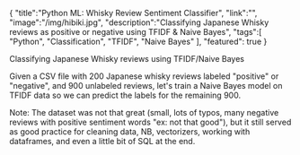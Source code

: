 {
    "title":"Python ML: Whisky Review Sentiment Classifier",
    "link":"",
    "image":"/img/hibiki.jpg",
    "description":"Classifying Japanese Whisky reviews as positive or negative using TFIDF & Naive Bayes",
    "tags":[
          "Python",
          "Classification",
          "TFIDF",
          "Naive Bayes"
        ],
    "featured": true
}

Classifying Japanese Whisky reviews using TFIDF/Naive Bayes

Given a CSV file with 200 Japanese whisky reviews labeled "positive" or "negative", and 900 unlabeled reviews, let's train a Naive Bayes model on TFIDF data so we can predict the labels for the remaining 900.

Note: The dataset was not that great (small, lots of typos, many negative reviews with positive sentiment words "ex: not that good"), but it still served as good practice for cleaning data, NB, vectorizers, working with dataframes, and even a little bit of SQL at the end.
